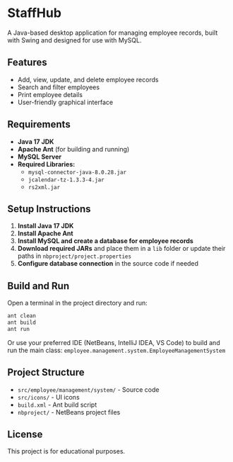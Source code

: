 # StaffHub

A Java-based desktop application for managing employee records, built with Swing and designed for use with MySQL.

## Features
- Add, view, update, and delete employee records
- Search and filter employees
- Print employee details
- User-friendly graphical interface

## Requirements
- **Java 17 JDK**
- **Apache Ant** (for building and running)
- **MySQL Server**
- **Required Libraries:**
  - `mysql-connector-java-8.0.28.jar`
  - `jcalendar-tz-1.3.3-4.jar`
  - `rs2xml.jar`

## Setup Instructions
1. **Install Java 17 JDK**
2. **Install Apache Ant**
3. **Install MySQL and create a database for employee records**
4. **Download required JARs** and place them in a `lib` folder or update their paths in `nbproject/project.properties`
5. **Configure database connection** in the source code if needed

## Build and Run
Open a terminal in the project directory and run:
```bash
ant clean
ant build
ant run
```
Or use your preferred IDE (NetBeans, IntelliJ IDEA, VS Code) to build and run the main class:
`employee.management.system.EmployeeManagementSystem`

## Project Structure
- `src/employee/management/system/` - Source code
- `src/icons/` - UI icons
- `build.xml` - Ant build script
- `nbproject/` - NetBeans project files

## License
This project is for educational purposes.